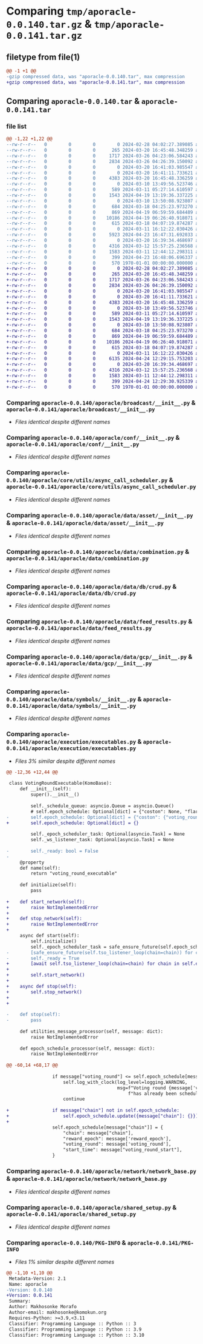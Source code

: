 # Comparing `tmp/aporacle-0.0.140.tar.gz` & `tmp/aporacle-0.0.141.tar.gz`

## filetype from file(1)

```diff
@@ -1 +1 @@
-gzip compressed data, was "aporacle-0.0.140.tar", max compression
+gzip compressed data, was "aporacle-0.0.141.tar", max compression
```

## Comparing `aporacle-0.0.140.tar` & `aporacle-0.0.141.tar`

### file list

```diff
@@ -1,22 +1,22 @@
--rw-r--r--   0        0        0        0 2024-02-28 04:02:27.389085 aporacle-0.0.140/README.md
--rw-r--r--   0        0        0      265 2024-03-20 16:45:48.348259 aporacle-0.0.140/aporacle/__init__.py
--rw-r--r--   0        0        0     1717 2024-03-26 04:23:06.584243 aporacle-0.0.140/aporacle/broadcast/__init__.py
--rw-r--r--   0        0        0     2834 2024-03-26 04:26:39.150092 aporacle-0.0.140/aporacle/conf/__init__.py
--rw-r--r--   0        0        0        0 2024-03-20 16:41:03.985547 aporacle-0.0.140/aporacle/core/__init__.py
--rw-r--r--   0        0        0        0 2024-03-20 16:41:11.733621 aporacle-0.0.140/aporacle/core/utils/__init__.py
--rw-r--r--   0        0        0     4383 2024-03-20 16:45:48.336259 aporacle-0.0.140/aporacle/core/utils/async_call_scheduler.py
--rw-r--r--   0        0        0        0 2024-03-10 13:49:56.523746 aporacle-0.0.140/aporacle/data/__init__.py
--rw-r--r--   0        0        0      589 2024-03-11 05:27:14.610597 aporacle-0.0.140/aporacle/data/asset/__init__.py
--rw-r--r--   0        0        0     1543 2024-04-19 13:19:36.337225 aporacle-0.0.140/aporacle/data/combination.py
--rw-r--r--   0        0        0        0 2024-03-10 13:50:08.923807 aporacle-0.0.140/aporacle/data/db/__init__.py
--rw-r--r--   0        0        0      684 2024-03-18 04:25:23.973270 aporacle-0.0.140/aporacle/data/db/crud.py
--rw-r--r--   0        0        0      869 2024-04-19 06:59:59.684489 aporacle-0.0.140/aporacle/data/feed_results.py
--rw-r--r--   0        0        0    10186 2024-04-19 06:26:40.918071 aporacle-0.0.140/aporacle/data/gcp/__init__.py
--rw-r--r--   0        0        0      615 2024-03-18 04:07:19.874287 aporacle-0.0.140/aporacle/data/symbols/__init__.py
--rw-r--r--   0        0        0        0 2024-03-11 16:12:22.030426 aporacle-0.0.140/aporacle/execution/__init__.py
--rw-r--r--   0        0        0     5923 2024-04-23 16:47:31.692033 aporacle-0.0.140/aporacle/execution/executables.py
--rw-r--r--   0        0        0        0 2024-03-20 16:39:34.468697 aporacle-0.0.140/aporacle/network/__init__.py
--rw-r--r--   0        0        0     4316 2024-03-12 15:57:25.236568 aporacle-0.0.140/aporacle/network/network_base.py
--rw-r--r--   0        0        0     1583 2024-03-11 12:44:12.298311 aporacle-0.0.140/aporacle/shared_setup.py
--rw-r--r--   0        0        0      399 2024-04-23 16:48:06.696337 aporacle-0.0.140/pyproject.toml
--rw-r--r--   0        0        0      570 1970-01-01 00:00:00.000000 aporacle-0.0.140/PKG-INFO
+-rw-r--r--   0        0        0        0 2024-02-28 04:02:27.389085 aporacle-0.0.141/README.md
+-rw-r--r--   0        0        0      265 2024-03-20 16:45:48.348259 aporacle-0.0.141/aporacle/__init__.py
+-rw-r--r--   0        0        0     1717 2024-03-26 04:23:06.584243 aporacle-0.0.141/aporacle/broadcast/__init__.py
+-rw-r--r--   0        0        0     2834 2024-03-26 04:26:39.150092 aporacle-0.0.141/aporacle/conf/__init__.py
+-rw-r--r--   0        0        0        0 2024-03-20 16:41:03.985547 aporacle-0.0.141/aporacle/core/__init__.py
+-rw-r--r--   0        0        0        0 2024-03-20 16:41:11.733621 aporacle-0.0.141/aporacle/core/utils/__init__.py
+-rw-r--r--   0        0        0     4383 2024-03-20 16:45:48.336259 aporacle-0.0.141/aporacle/core/utils/async_call_scheduler.py
+-rw-r--r--   0        0        0        0 2024-03-10 13:49:56.523746 aporacle-0.0.141/aporacle/data/__init__.py
+-rw-r--r--   0        0        0      589 2024-03-11 05:27:14.610597 aporacle-0.0.141/aporacle/data/asset/__init__.py
+-rw-r--r--   0        0        0     1543 2024-04-19 13:19:36.337225 aporacle-0.0.141/aporacle/data/combination.py
+-rw-r--r--   0        0        0        0 2024-03-10 13:50:08.923807 aporacle-0.0.141/aporacle/data/db/__init__.py
+-rw-r--r--   0        0        0      684 2024-03-18 04:25:23.973270 aporacle-0.0.141/aporacle/data/db/crud.py
+-rw-r--r--   0        0        0      869 2024-04-19 06:59:59.684489 aporacle-0.0.141/aporacle/data/feed_results.py
+-rw-r--r--   0        0        0    10186 2024-04-19 06:26:40.918071 aporacle-0.0.141/aporacle/data/gcp/__init__.py
+-rw-r--r--   0        0        0      615 2024-03-18 04:07:19.874287 aporacle-0.0.141/aporacle/data/symbols/__init__.py
+-rw-r--r--   0        0        0        0 2024-03-11 16:12:22.030426 aporacle-0.0.141/aporacle/execution/__init__.py
+-rw-r--r--   0        0        0     6135 2024-04-24 12:29:15.753203 aporacle-0.0.141/aporacle/execution/executables.py
+-rw-r--r--   0        0        0        0 2024-03-20 16:39:34.468697 aporacle-0.0.141/aporacle/network/__init__.py
+-rw-r--r--   0        0        0     4316 2024-03-12 15:57:25.236568 aporacle-0.0.141/aporacle/network/network_base.py
+-rw-r--r--   0        0        0     1583 2024-03-11 12:44:12.298311 aporacle-0.0.141/aporacle/shared_setup.py
+-rw-r--r--   0        0        0      399 2024-04-24 12:29:30.925339 aporacle-0.0.141/pyproject.toml
+-rw-r--r--   0        0        0      570 1970-01-01 00:00:00.000000 aporacle-0.0.141/PKG-INFO
```

### Comparing `aporacle-0.0.140/aporacle/broadcast/__init__.py` & `aporacle-0.0.141/aporacle/broadcast/__init__.py`

 * *Files identical despite different names*

### Comparing `aporacle-0.0.140/aporacle/conf/__init__.py` & `aporacle-0.0.141/aporacle/conf/__init__.py`

 * *Files identical despite different names*

### Comparing `aporacle-0.0.140/aporacle/core/utils/async_call_scheduler.py` & `aporacle-0.0.141/aporacle/core/utils/async_call_scheduler.py`

 * *Files identical despite different names*

### Comparing `aporacle-0.0.140/aporacle/data/asset/__init__.py` & `aporacle-0.0.141/aporacle/data/asset/__init__.py`

 * *Files identical despite different names*

### Comparing `aporacle-0.0.140/aporacle/data/combination.py` & `aporacle-0.0.141/aporacle/data/combination.py`

 * *Files identical despite different names*

### Comparing `aporacle-0.0.140/aporacle/data/db/crud.py` & `aporacle-0.0.141/aporacle/data/db/crud.py`

 * *Files identical despite different names*

### Comparing `aporacle-0.0.140/aporacle/data/feed_results.py` & `aporacle-0.0.141/aporacle/data/feed_results.py`

 * *Files identical despite different names*

### Comparing `aporacle-0.0.140/aporacle/data/gcp/__init__.py` & `aporacle-0.0.141/aporacle/data/gcp/__init__.py`

 * *Files identical despite different names*

### Comparing `aporacle-0.0.140/aporacle/data/symbols/__init__.py` & `aporacle-0.0.141/aporacle/data/symbols/__init__.py`

 * *Files identical despite different names*

### Comparing `aporacle-0.0.140/aporacle/execution/executables.py` & `aporacle-0.0.141/aporacle/execution/executables.py`

 * *Files 3% similar despite different names*

```diff
@@ -12,36 +12,44 @@
 
 class VotingRoundExecutable(KomoBase):
     def __init__(self):
         super().__init__()
 
         self._schedule_queue: asyncio.Queue = asyncio.Queue()
         # self.epoch_schedule: Optional[dict] = {"coston": None, "flare": None, "songbird": None}
-        self.epoch_schedule: Optional[dict] = {"coston": {"voting_round": 0}}
+        self.epoch_schedule: Optional[dict] = {}
 
         self._epoch_scheduler_task: Optional[asyncio.Task] = None
         self._ws_listener_task: Optional[asyncio.Task] = None
 
-        self._ready: bool = False
-
     @property
     def name(self):
         return "voting_round_executable"
 
     def initialize(self):
         pass
 
+    def start_network(self):
+        raise NotImplementedError
+
+    def stop_network(self):
+        raise NotImplementedError
+
     async def start(self):
         self.initialize()
         self._epoch_scheduler_task = safe_ensure_future(self.epoch_scheduling_loop())
-        [safe_ensure_future(self.tso_listener_loop(chain=chain)) for chain in self.epoch_schedule.keys()]
-        self._ready = True
+        [await self.tso_listener_loop(chain=chain) for chain in self.epoch_schedule.keys()]
+
+        self.start_network()
+
+    async def stop(self):
+        self.stop_network()
+
+
 
-    def stop(self):
-        pass
 
     def utilities_message_processor(self, message: dict):
         raise NotImplementedError
 
     def epoch_schedule_processor(self, message: dict):
         raise NotImplementedError
 
@@ -60,14 +68,17 @@
 
                 if message["voting_round"] <= self.epoch_schedule[message["chain"]]["voting_round"]:
                     self.log_with_clock(log_level=logging.WARNING,
                                         msg=f"Voting round {message['voting_round']} for chain {message['chain']} "
                                             f"has already been scheduled. ")
                     continue
 
+                if message["chain"] not in self.epoch_schedule:
+                    self.epoch_schedule.update({message["chain"]: {}})
+
                 self.epoch_schedule[message["chain"]] = {
                     "chain": message["chain"],
                     "reward_epoch": message['reward_epoch'],
                     "voting_round": message['voting_round'],
                     "start_time": message["voting_round_start"],
                 }
```

### Comparing `aporacle-0.0.140/aporacle/network/network_base.py` & `aporacle-0.0.141/aporacle/network/network_base.py`

 * *Files identical despite different names*

### Comparing `aporacle-0.0.140/aporacle/shared_setup.py` & `aporacle-0.0.141/aporacle/shared_setup.py`

 * *Files identical despite different names*

### Comparing `aporacle-0.0.140/PKG-INFO` & `aporacle-0.0.141/PKG-INFO`

 * *Files 1% similar despite different names*

```diff
@@ -1,10 +1,10 @@
 Metadata-Version: 2.1
 Name: aporacle
-Version: 0.0.140
+Version: 0.0.141
 Summary: 
 Author: Makhosonke Morafo
 Author-email: makhosonke@komokun.org
 Requires-Python: >=3.9,<3.11
 Classifier: Programming Language :: Python :: 3
 Classifier: Programming Language :: Python :: 3.9
 Classifier: Programming Language :: Python :: 3.10
```

